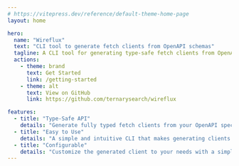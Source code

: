 ```yaml
---
# https://vitepress.dev/reference/default-theme-home-page
layout: home

hero:
  name: "Wireflux"
  text: "CLI tool to generate fetch clients from OpenAPI schemas"
  tagline: A CLI tool for generating type-safe fetch clients from OpenAPI specifications.
  actions:
    - theme: brand
      text: Get Started
      link: /getting-started
    - theme: alt
      text: View on GitHub
      link: https://github.com/ternarysearch/wireflux

features:
  - title: "Type-Safe API"
    details: "Generate fully typed fetch clients from your OpenAPI specification, ensuring type safety and reducing runtime errors."
  - title: "Easy to Use"
    details: "A simple and intuitive CLI that makes generating clients a breeze. Get started in minutes."
  - title: "Configurable"
    details: "Customize the generated client to your needs with a simple configuration file."
---
```

